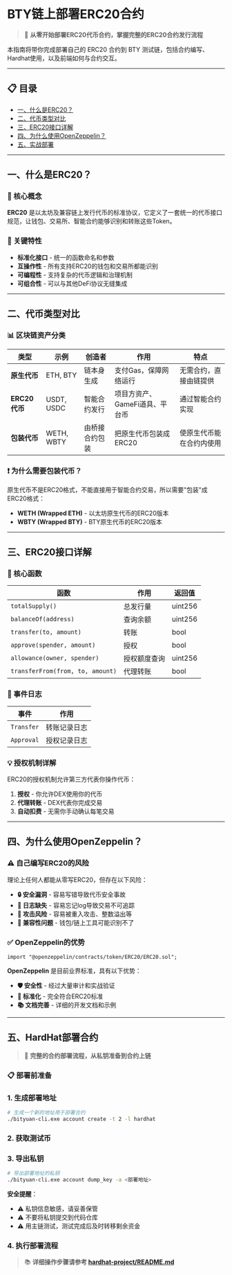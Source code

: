 # BTY链上部署ERC20合约

> 🚀 **从零开始部署ERC20代币合约，掌握完整的ERC20合约发行流程**

本指南将带你完成部署自己的 ERC20 合约到 BTY 测试链，包括合约编写、Hardhat使用，以及前端如何与合约交互。

---

## 📋 目录

- [一、什么是ERC20？](#一什么是erc20)
- [二、代币类型对比](#二代币类型对比)
- [三、ERC20接口详解](#三erc20接口详解)
- [四、为什么使用OpenZeppelin？](#四为什么使用openzeppelin)
- [五、实战部署](#五实战部署)

---

## 一、什么是ERC20？

### 🎯 核心概念

**ERC20** 是以太坊及兼容链上发行代币的标准协议，它定义了一套统一的代币接口规范，让钱包、交易所、智能合约能够识别和转账这些Token。

### 🔑 关键特性

- **标准化接口** - 统一的函数命名和参数
- **互操作性** - 所有支持ERC20的钱包和交易所都能识别
- **可编程性** - 支持复杂的代币逻辑和治理机制
- **可组合性** - 可以与其他DeFi协议无缝集成

---

## 二、代币类型对比

### 📊 区块链资产分类

| 类型 | 示例 | 创造者 | 作用 | 特点 |
|------|------|--------|------|------|
| **原生代币** | ETH, BTY | 链本身生成 | 支付Gas，保障网络运行 | 无需合约，直接由链提供 |
| **ERC20代币** | USDT, USDC | 智能合约发行 | 项目方资产、GameFi道具、平台币 | 通过智能合约实现 |
| **包装代币** | WETH, WBTY | 由桥接合约包装 | 把原生代币包装成ERC20 | 使原生代币能在合约内使用 |

### ❗ 为什么需要包装代币？

原生代币不是ERC20格式，不能直接用于智能合约交易，所以需要"包装"成ERC20格式：

- **WETH (Wrapped ETH)** - 以太坊原生代币的ERC20版本
- **WBTY (Wrapped BTY)** - BTY原生代币的ERC20版本

---

## 三、ERC20接口详解

### 🔧 核心函数

| 函数 | 作用 | 返回值 |
|------|------|--------|
| `totalSupply()` | 总发行量 |  uint256 |
| `balanceOf(address)` | 查询余额 | uint256 |
| `transfer(to, amount)` | 转账 |  bool |
| `approve(spender, amount)` | 授权 |  bool |
| `allowance(owner, spender)` | 授权额度查询 |  uint256 |
| `transferFrom(from, to, amount)` | 代理转账 |  bool |

### 📝 事件日志

| 事件 | 作用 | 
|------|------|
| `Transfer` | 转账记录日志 | 
| `Approval` | 授权记录日志 | 

### 💡 授权机制详解

ERC20的授权机制允许第三方代表你操作代币：

1. **授权** - 你允许DEX使用你的代币
2. **代理转账** - DEX代表你完成交易
3. **自动扣费** - 无需你手动确认每笔交易

---

## 四、为什么使用OpenZeppelin？

### ⚠️ 自己编写ERC20的风险

理论上任何人都能从零写ERC20，但存在以下风险：

- **🔒 安全漏洞** - 容易写错导致代币安全事故
- **📝 日志缺失** - 容易忘记log导致交易不可追踪
- **🎯 攻击风险** - 容易被重入攻击、整数溢出等
- **🔌 兼容性问题** - 钱包/链上工具可能识别不了

### ✅ OpenZeppelin的优势

```solidity
import "@openzeppelin/contracts/token/ERC20/ERC20.sol";
```

**OpenZeppelin** 是目前业界标准，具有以下优势：

- **🛡️ 安全性** - 经过大量审计和实战验证
- **🔧 标准化** - 完全符合ERC20标准
- **📚 文档完善** - 详细的开发文档和示例

---

## 五、HardHat部署合约

> 🚀 **完整的合约部署流程，从私钥准备到合约上链**

### 📋 部署前准备

### 1. 生成部署地址

```bash
# 生成一个新的地址用于部署合约
./bityuan-cli.exe account create -t 2 -l hardhat
```

### 2. 获取测试币

### 3. 导出私钥

```bash
# 导出部署地址的私钥
./bityuan-cli.exe account dump_key -a <部署地址>
```

**安全提醒**：
- ⚠️ 私钥信息敏感，请妥善保管
- ⚠️ 不要将私钥提交到代码仓库
- ⚠️ 用主链测试，测试完成后及时转移剩余资金

### 4. 执行部署流程

> 📚 **详细操作步骤请参考 [hardhat-project/README.md](./hardhat-project/README.md)**

```
